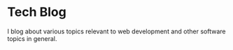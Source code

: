 # Tech Blog

I blog about various topics relevant to web development and other software topics in general.